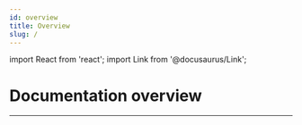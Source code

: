 ```yaml
---
id: overview
title: Overview
slug: /
---
```


import React from 'react';
import Link from '@docusaurus/Link';

# Documentation overview

<!--
<div style={{display: 'flex', gap: '1rem', flexWrap: 'wrap', marginBottom: '1rem'}}>
  <Link
    className="button button--primary button--lg"
    to="/docs/Milestones"
    aria-label="Go to MS1 docs"
    style={{minWidth: 200, display: 'inline-flex', justifyContent: 'center', alignItems: 'center'}}
  >
    Milestones
  </Link>

  <Link
    className="button button--secondary button--lg"
    to="/docs/meetings"
    aria-label="Go to Meetings docs"
    style={{minWidth: 200, display: 'inline-flex', justifyContent: 'center', alignItems: 'center'}}
  >
    Meetings
  </Link>
</div>
-->

---

